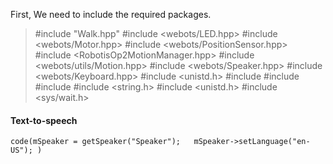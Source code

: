 First, We need to include the required packages.
>>
>#include "Walk.hpp"
>#include <webots/LED.hpp>
>#include <webots/Motor.hpp>
>#include <webots/PositionSensor.hpp>
>#include <RobotisOp2MotionManager.hpp>
>#include <webots/utils/Motion.hpp>
>#include <webots/Speaker.hpp>
#include <webots/Keyboard.hpp>
#include <unistd.h>
#include <iostream>
#include <cstdlib>
#include <fstream>
#include <string.h>
#include <unistd.h>
#include <sys/wait.h>

#### Text-to-speech
`code(mSpeaker = getSpeaker("Speaker");  
mSpeaker->setLanguage("en-US");
)`
